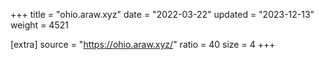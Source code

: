+++
title = "ohio.araw.xyz"
date = "2022-03-22"
updated = "2023-12-13"
weight = 4521

[extra]
source = "https://ohio.araw.xyz/"
ratio = 40
size = 4
+++
